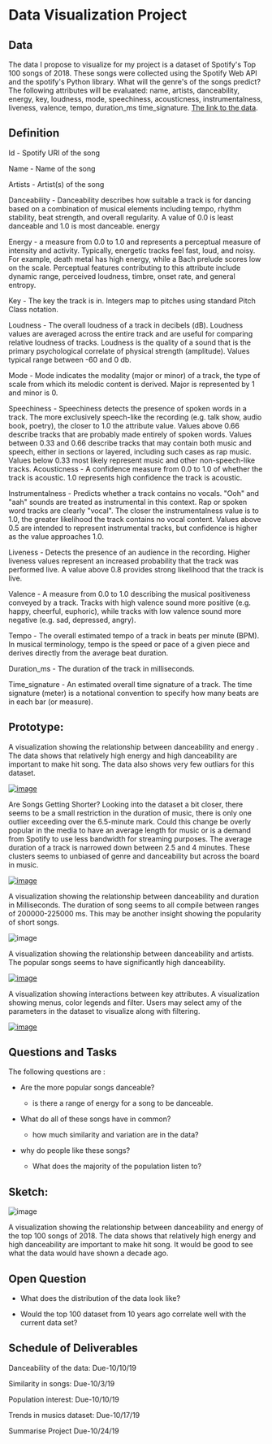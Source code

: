 # Data Visualization Project

## Data
The data I propose to visualize for my project is a dataset of Spotify's Top 100 songs of 2018. These songs were collected using the Spotify Web API and the spotify's Python library. What will the genre's of the songs predict? The following attributes will be evaluated: name, artists, danceability, energy, key, loudness, mode, speechiness, acousticness, instrumentalness, liveness, valence, tempo, duration_ms 	time_signature. [The link to the data](https://www.kaggle.com/nadintamer/top-spotify-tracks-of-2018).

## Definition

Id - Spotify URI of the song

Name - Name of the song

Artists - Artist(s) of the song

Danceability - Danceability describes how suitable a track is for dancing based on a combination of musical elements including tempo, rhythm stability, beat strength, and overall regularity. A value of 0.0 is least danceable and 1.0 is most danceable.
energy

Energy - a measure from 0.0 to 1.0 and represents a perceptual measure of intensity and activity. Typically, energetic tracks feel fast, loud, and noisy. For example, death metal has high energy, while a Bach prelude scores low on the scale. Perceptual features contributing to this attribute include dynamic range, perceived loudness, timbre, onset rate, and general entropy.

Key - The key the track is in. Integers map to pitches using standard Pitch Class notation.  

Loudness - The overall loudness of a track in decibels (dB). Loudness values are averaged across the entire track and are useful for comparing relative loudness of tracks. Loudness is the quality of a sound that is the primary psychological correlate of physical strength (amplitude). Values typical range between -60 and 0 db.

Mode - Mode indicates the modality (major or minor) of a track, the type of scale from which its melodic content is derived. Major is represented by 1 and minor is 0.

Speechiness - Speechiness detects the presence of spoken words in a track. The more exclusively speech-like the recording (e.g. talk show, audio book, poetry), the closer to 1.0 the attribute value. Values above 0.66 describe tracks that are probably made entirely of spoken words. Values between 0.33 and 0.66 describe tracks that may contain both music and speech, either in sections or layered, including such cases as rap music. Values below 0.33 most likely represent music and other non-speech-like tracks.
Acousticness - A confidence measure from 0.0 to 1.0 of whether the track is acoustic. 1.0 represents high confidence the track is acoustic.

Instrumentalness - Predicts whether a track contains no vocals. "Ooh" and "aah" sounds are treated as instrumental in this context. Rap or spoken word tracks are clearly "vocal". The closer the instrumentalness value is to 1.0, the greater likelihood the track contains no vocal content. Values above 0.5 are intended to represent instrumental tracks, but confidence is higher as the value approaches 1.0.

Liveness - Detects the presence of an audience in the recording. Higher liveness values represent an increased probability that the track was performed live. A value above 0.8 provides strong likelihood that the track is live.

Valence - A measure from 0.0 to 1.0 describing the musical positiveness conveyed by a track. Tracks with high valence sound more positive (e.g. happy, cheerful, euphoric), while tracks with low valence sound more negative (e.g. sad, depressed, angry).

Tempo - The overall estimated tempo of a track in beats per minute (BPM). In musical terminology, tempo is the speed or pace of a given piece and derives directly from the average beat duration.

Duration_ms - The duration of the track in milliseconds.

Time_signature - An estimated overall time signature of a track. The time signature (meter) is a notational convention to specify how many beats are in each bar (or measure).

## Prototype:
A visualization showing the relationship between danceability and energy . The data shows that relatively high energy and high danceability are important to make hit song. The data also shows very few outliars for this dataset.

[![image](https://user-images.githubusercontent.com/44887761/66723177-08f34d80-ede4-11e9-9ca1-f99034fc947b.png)](https://beta.vizhub.com/samemurk21/6af3bc82208e4a56a695f4b0473640d7)

Are Songs Getting Shorter? Looking into the dataset a bit closer, there seems to be a small restriction in the duration of music, there is only one outlier exceeding over the 6.5-minute mark. Could this change be overly popular in the media to have an average length for music or is a demand from Spotify to use less bandwidth for streaming purposes. The average duration of a track is narrowed down between 2.5 and 4 minutes. These clusters seems to unbiased of genre and danceability but across the board in music.  

[![image](https://user-images.githubusercontent.com/44887761/66865205-bf7e3c00-ef64-11e9-84ea-b30ec73525ba.png)](https://beta.vizhub.com/samemurk21/9bac56d08115406e91f0876c2bd1372d?edit=files&file=index.html)

A visualization showing the relationship between danceability and duration in Milliseconds. The duration of song seems to all compile between ranges of 200000-225000 ms. This may be another insight showing the popularity of short songs. 

![image](https://user-images.githubusercontent.com/44887761/67061596-ca84c800-f12e-11e9-9da1-8c79acdd7d82.png)

A visualization showing the relationship between danceability and artists. The popular songs seems to have significantly high danceability.

[![image](https://user-images.githubusercontent.com/44887761/66722331-e0665600-edd9-11e9-9e5c-16f7de81644b.png)](https://beta.vizhub.com/samemurk21/6af3bc82208e4a56a695f4b0473640d7)

A visualization showing interactions between key attributes. A visualization showing menus, color legends and filter. Users may select amy of the parameters in the dataset to visualize along with filtering. 

[![image](https://user-images.githubusercontent.com/44887761/67542385-9410f500-f6ba-11e9-9ebd-9fa7e607eef7.png)](https://beta.vizhub.com/samemurk21/10d736cbacb64490a6c4b5cbab489ceb?edit=files&file=index.html)

## Questions and Tasks

The following questions are : 

* Are the more popular songs danceable?
  * is there a range of energy for a song to be danceable.

* What do all of these songs have in common?
  * how much similarity and variation are in the data?

* why do people like these songs?
  * What does the majority of the population listen to?


## Sketch:
![image](https://user-images.githubusercontent.com/44887761/66096839-3f220900-e56a-11e9-98e6-eea0e32f7d40.png)

A visualization showing the relationship between danceability and energy of the top 100 songs of 2018. The data shows that relatively high energy and high danceability are important to make hit song. It would be good to see what the data would have shown a decade ago.

## Open Question
* What does the distribution of the data look like?

* Would the top 100 dataset from 10 years ago correlate well with the current data set?

## Schedule of Deliverables

Danceability of the data:                     Due-10/10/19

Similarity in songs:                          Due-10/3/19

Population interest:                          Due-10/10/19

Trends in musics dataset:                     Due-10/17/19

Summarise Project                             Due-10/24/19





